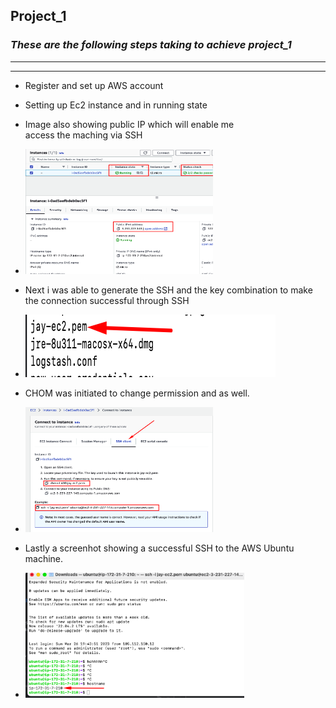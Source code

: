 ## Project_1
<!---- Headings make use of the pound key-->
### _These are the following steps taking to achieve project_1_

<!--- To make word look italic use  * or _ around the word-->

---
---
* Register and set up AWS account

* Setting up Ec2 instance and in running state

* Image also showing public IP which will enable me <br> access the maching via SSH

* <img src="./images/Ec2_setup_1.png" width="300" height="200">

* Next i was able to generate the SSH and the key combination to make the connection successful through SSH
* <img src="./images/Key.png" width="400" height="100">

* CHOM was initiated to change permission and as well.
* <img src="./images/SSH_connect.png" width="300" height="200">

* Lastly a screenhot showing a successful SSH to the AWS Ubuntu machine.

* <img src="./images/Successful_access_AWS.png" width="350" height="200">